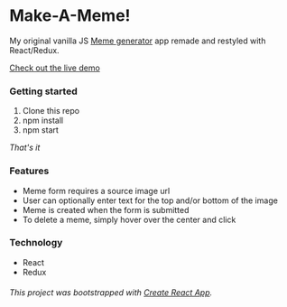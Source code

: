 # Make-A-Meme!

My original vanilla JS [Meme generator](https://druserkes.github.io/Meme-generator/) app remade and restyled with React/Redux.

[Check out the live demo](https://druserkes.github.io/redux-meme-generator/)

### Getting started
1. Clone this repo
2. npm install
3. npm start

*That's it*

### Features
* Meme form requires a source image url 
* User can optionally enter text for the top and/or bottom of the image 
* Meme is created when the form is submitted 
* To delete a meme, simply hover over the center and click

### Technology
* React 
* Redux 

###### *This project was bootstrapped with [Create React App](https://github.com/facebook/create-react-app).*

